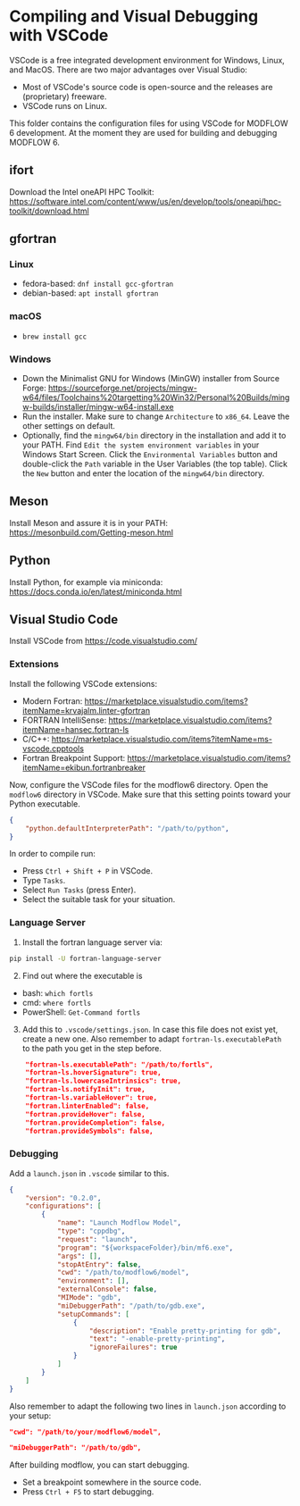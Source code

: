 # Compiling and Visual Debugging with VSCode

VSCode is a free integrated development environment for Windows, Linux, and
MacOS. There are two major advantages over Visual Studio:

* Most of VSCode's source code is open-source and the releases are (proprietary) freeware.
* VSCode runs on Linux.

This folder contains the configuration files for using VSCode for MODFLOW 6 
development.
At the moment they are used for building and debugging MODFLOW 6.

## ifort

Download the Intel oneAPI HPC Toolkit: https://software.intel.com/content/www/us/en/develop/tools/oneapi/hpc-toolkit/download.html


## gfortran

### Linux

- fedora-based: `dnf install gcc-gfortran`
- debian-based: `apt install gfortran`

### macOS

- `brew install gcc`

### Windows

- Down the Minimalist GNU for Windows (MinGW) installer from Source Forge:
  https://sourceforge.net/projects/mingw-w64/files/Toolchains%20targetting%20Win32/Personal%20Builds/mingw-builds/installer/mingw-w64-install.exe
- Run the installer. Make sure to change `Architecture` to `x86_64`. Leave the
  other settings on default.
- Optionally, find the `mingw64/bin` directory in the installation and add it
  to your PATH. Find `Edit the system environment variables` in your Windows
  Start Screen. Click the `Environmental Variables` button and double-click the
  `Path` variable in the User Variables (the top table). Click the `New` button
  and enter the location of the `mingw64/bin` directory.


## Meson

Install Meson and assure it is in your PATH: https://mesonbuild.com/Getting-meson.html

## Python

Install Python, for example via miniconda: https://docs.conda.io/en/latest/miniconda.html

## Visual Studio Code

Install VSCode from https://code.visualstudio.com/

### Extensions

Install the following VSCode extensions:

- Modern Fortran:
  https://marketplace.visualstudio.com/items?itemName=krvajalm.linter-gfortran
- FORTRAN IntelliSense: https://marketplace.visualstudio.com/items?itemName=hansec.fortran-ls
- C/C++: https://marketplace.visualstudio.com/items?itemName=ms-vscode.cpptools
- Fortran Breakpoint Support:
  https://marketplace.visualstudio.com/items?itemName=ekibun.fortranbreaker

Now, configure the VSCode files for the modflow6 directory. Open the `modflow6`
directory in VSCode. Make sure that this setting points toward your Python executable.

```json
{
    "python.defaultInterpreterPath": "/path/to/python",
}
```

In order to compile run:

* Press `Ctrl + Shift + P` in VSCode.
* Type `Tasks`.
* Select `Run Tasks` (press Enter).
* Select the suitable task for your situation.


### Language Server

1. Install the fortran language server via:

```bash
pip install -U fortran-language-server
```

2. Find out where the executable is

- bash: `which fortls`
- cmd: `where fortls`
- PowerShell: `Get-Command fortls`

3. Add this to `.vscode/settings.json`. In case this file does not exist yet, create a new one. Also remember to adapt `fortran-ls.executablePath` to the path you get in the step before.


```json
    "fortran-ls.executablePath": "/path/to/fortls",
    "fortran-ls.hoverSignature": true,
    "fortran-ls.lowercaseIntrinsics": true,
    "fortran-ls.notifyInit": true,
    "fortran-ls.variableHover": true,    
    "fortran.linterEnabled": false,
    "fortran.provideHover": false,
    "fortran.provideCompletion": false,
    "fortran.provideSymbols": false,
```



### Debugging

Add a `launch.json` in `.vscode` similar to this.

```json
{
    "version": "0.2.0",
    "configurations": [
        {
            "name": "Launch Modflow Model",
            "type": "cppdbg",
            "request": "launch",
            "program": "${workspaceFolder}/bin/mf6.exe",
            "args": [],
            "stopAtEntry": false,
            "cwd": "/path/to/modflow6/model",
            "environment": [],
            "externalConsole": false,
            "MIMode": "gdb",
            "miDebuggerPath": "/path/to/gdb.exe",
            "setupCommands": [
                {
                    "description": "Enable pretty-printing for gdb",
                    "text": "-enable-pretty-printing",
                    "ignoreFailures": true
                }
            ]
        }
    ]
}
````

Also remember to adapt the following two lines in `launch.json` according to your setup:

```json
"cwd": "/path/to/your/modflow6/model",
```

```json
"miDebuggerPath": "/path/to/gdb",
```

After building modflow, you can start debugging.

- Set a breakpoint somewhere in the source code.
- Press `Ctrl + F5` to start debugging.
